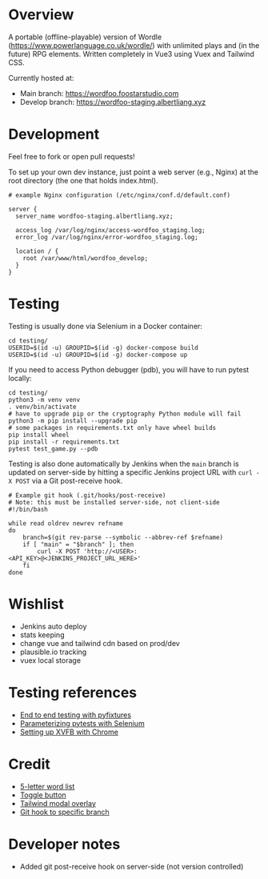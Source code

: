 # Overview

A portable (offline-playable) version of Wordle (https://www.powerlanguage.co.uk/wordle/) with unlimited plays and (in the future) RPG elements.  Written completely in Vue3 using Vuex and Tailwind CSS.

Currently hosted at:
- Main branch: https://wordfoo.foostarstudio.com
- Develop branch: https://wordfoo-staging.albertliang.xyz

# Development

Feel free to fork or open pull requests!

To set up your own dev instance, just point a web server (e.g., Nginx) at the root directory (the one that holds index.html).
```
# example Nginx configuration (/etc/nginx/conf.d/default.conf)

server {
  server_name wordfoo-staging.albertliang.xyz;

  access_log /var/log/nginx/access-wordfoo_staging.log;
  error_log /var/log/nginx/error-wordfoo_staging.log;

  location / {
    root /var/www/html/wordfoo_develop;
  }
}
```

# Testing

Testing is usually done via Selenium in a Docker container:

```
cd testing/
USERID=$(id -u) GROUPID=$(id -g) docker-compose build
USERID=$(id -u) GROUPID=$(id -g) docker-compose up
```

If you need to access Python debugger (pdb), you will have to run pytest locally:

```
cd testing/
python3 -m venv venv
. venv/bin/activate
# have to upgrade pip or the cryptography Python module will fail
python3 -m pip install --upgrade pip
# some packages in requirements.txt only have wheel builds
pip install wheel
pip install -r requirements.txt
pytest test_game.py --pdb
```

Testing is also done automatically by Jenkins when the `main` branch is updated on server-side by hitting a specific Jenkins project URL with `curl -X POST` via a Git post-receive hook.

```
# Example git hook (.git/hooks/post-receive)
# Note: this must be installed server-side, not client-side
#!/bin/bash

while read oldrev newrev refname
do
    branch=$(git rev-parse --symbolic --abbrev-ref $refname)
    if [ "main" = "$branch" ]; then
        curl -X POST 'http://<USER>:<API_KEY>@<JENKINS_PROJECT_URL_HERE>'
    fi
done
```

# Wishlist

- Jenkins auto deploy
- stats keeping
- change vue and tailwind cdn based on prod/dev
- plausible.io tracking
- vuex local storage

# Testing references

- [End to end testing with pyfixtures](https://www.lambdatest.com/blog/end-to-end-tutorial-for-pytest-fixtures-with-examples/)
- [Parameterizing pytests with Selenium](https://www.javacodegeeks.com/2021/04/how-to-do-parameterization-in-pytest-with-selenium.html)
- [Setting up XVFB with Chrome](https://stackoverflow.com/questions/41460168/what-is-difference-between-xvfb-and-chromedriver-and-when-to-use-them)

# Credit

- [5-letter word list](https://github.com/charlesreid1/five-letter-words/blob/master/sgb-words.txt)
- [Toggle button](https://codepen.io/lhermann/pen/EBGZRZ)
- [Tailwind modal overlay](https://tailwindui.com/components/application-ui/overlays/modals)
- [Git hook to specific branch](https://stackoverflow.com/questions/7351551/writing-a-git-post-receive-hook-to-deal-with-a-specific-branch)

# Developer notes

- Added git post-receive hook on server-side (not version controlled)